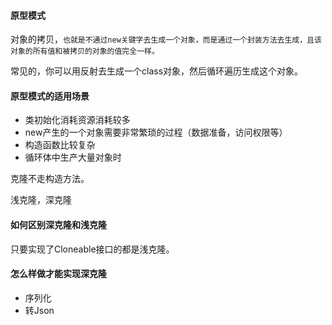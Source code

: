 #### 原型模式

对象的拷贝，`也就是不通过new关键字去生成一个对象，而是通过一个封装方法去生成，且该对象的所有值和被拷贝的对象的值完全一样。`

常见的，你可以用反射去生成一个class对象，然后循环遍历生成这个对象。

#### 原型模式的适用场景

* 类初始化消耗资源消耗较多
* new产生的一个对象需要非常繁琐的过程（数据准备，访问权限等）
* 构造函数比较复杂
* 循环体中生产大量对象时

克隆不走构造方法。

浅克隆，深克隆

#### 如何区别深克隆和浅克隆

只要实现了Cloneable接口的都是浅克隆。

#### 怎么样做才能实现深克隆

* 序列化
* 转Json